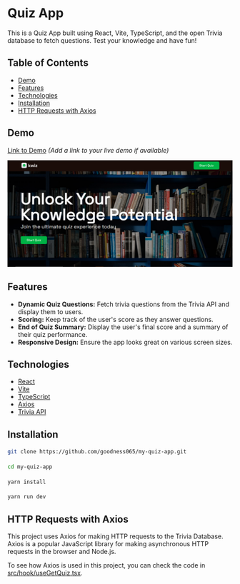 # Quiz App

This is a Quiz App built using React, Vite, TypeScript, and the open Trivia database to fetch questions. Test your knowledge and have fun!

## Table of Contents

- [Demo](#demo)
- [Features](#features)
- [Technologies](#technologies)
- [Installation](#installation)
- [HTTP Requests with Axios](#http-requests-with-axios)

## Demo

[Link to Demo](https://goody-quiz.vercel.app/) *(Add a link to your live demo if available)*

![Demo Screenshot](src/assets/image/demo.PNG)

## Features

- **Dynamic Quiz Questions:** Fetch trivia questions from the Trivia API and display them to users.
- **Scoring:** Keep track of the user's score as they answer questions.
- **End of Quiz Summary:** Display the user's final score and a summary of their quiz performance.
- **Responsive Design:** Ensure the app looks great on various screen sizes.

## Technologies

- [React](https://reactjs.org/)
- [Vite](https://vitejs.dev/)
- [TypeScript](https://www.typescriptlang.org/)
- [Axios](https://axios-http.com/)
- [Trivia API](https://opentdb.com/)

## Installation

   ```bash
   git clone https://github.com/goodness065/my-quiz-app.git

   cd my-quiz-app

   yarn install
   
   yarn run dev
   ```

## HTTP Requests with Axios

This project uses Axios for making HTTP requests to the Trivia Database. Axios is a popular JavaScript library for making asynchronous HTTP requests in the browser and Node.js.

To see how Axios is used in this project, you can check the code in [src/hook/useGetQuiz.tsx](src/hook/useGetQuiz.tsx).
